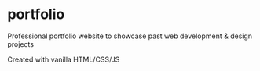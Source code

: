 # portfolio

Professional portfolio website to showcase past web development & design projects

Created with vanilla HTML/CSS/JS